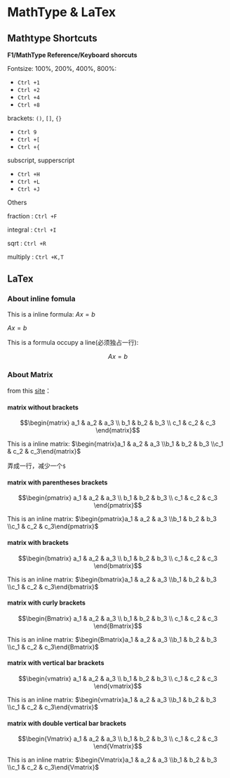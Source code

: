# MathType & LaTex

## Mathtype Shortcuts

**F1/MathType Reference/Keyboard shorcuts**

Fontsize: 100%, 200%, 400%, 800%:

- `Ctrl +1`
- `Ctrl +2`
- `Ctrl +4`
- `Ctrl +8`

brackets: `()`, `[]`, `{}`

- `Ctrl 9`
- `Ctrl +[`
- `Ctrl +{`

subscript, supperscript

- `Ctrl +H`
- `Ctrl +L`
- `Ctrl +J`

Others

fraction : `Ctrl +F`

integral : `Ctrl +I`

sqrt : `Ctrl +R`

multiply : `Ctrl +K,T`

## LaTex

### About inline fomula

This is a inline formula: $Ax=b$

$Ax=b$

This is a formula occupy a line(必须独占一行):

$$Ax=b$$

### About Matrix

from this [site](http://www.sascha-frank.com/Faq/matrices.html)：

#### matrix without brackets

$$\begin{matrix}
a_1 & a_2 & a_3 \\
b_1 & b_2 & b_3 \\
c_1 & c_2 & c_3
\end{matrix}$$

This is a inline matrix: $\begin{matrix}a_1 & a_2 & a_3 \\b_1 & b_2 & b_3 \\c_1 & c_2 & c_3\end{matrix}$

弄成一行，减少一个`$`

#### matrix with parentheses brackets

$$\begin{pmatrix}
a_1 & a_2 & a_3 \\
b_1 & b_2 & b_3 \\
c_1 & c_2 & c_3
\end{pmatrix}$$

This is an inline matrix: $\begin{pmatrix}a_1 & a_2 & a_3 \\b_1 & b_2 & b_3 \\c_1 & c_2 & c_3\end{pmatrix}$

#### matrix with brackets

$$\begin{bmatrix}
a_1 & a_2 & a_3 \\
b_1 & b_2 & b_3 \\
c_1 & c_2 & c_3
\end{bmatrix}$$

This is an inline matrix: $\begin{bmatrix}a_1 & a_2 & a_3 \\b_1 & b_2 & b_3 \\c_1 & c_2 & c_3\end{bmatrix}$

#### matrix with curly brackets

$$\begin{Bmatrix}
a_1 & a_2 & a_3 \\
b_1 & b_2 & b_3 \\
c_1 & c_2 & c_3
\end{Bmatrix}$$

This is an inline matrix: $\begin{Bmatrix}a_1 & a_2 & a_3 \\b_1 & b_2 & b_3 \\c_1 & c_2 & c_3\end{Bmatrix}$

#### matrix with vertical bar brackets

$$\begin{vmatrix}
a_1 & a_2 & a_3 \\
b_1 & b_2 & b_3 \\
c_1 & c_2 & c_3
\end{vmatrix}$$

This is an inline matrix: $\begin{vmatrix}a_1 & a_2 & a_3 \\b_1 & b_2 & b_3 \\c_1 & c_2 & c_3\end{vmatrix}$

#### matrix with double vertical bar brackets

$$\begin{Vmatrix}
a_1 & a_2 & a_3 \\
b_1 & b_2 & b_3 \\
c_1 & c_2 & c_3
\end{Vmatrix}$$

This is an inline matrix: $\begin{Vmatrix}a_1 & a_2 & a_3 \\b_1 & b_2 & b_3 \\c_1 & c_2 & c_3\end{Vmatrix}$
